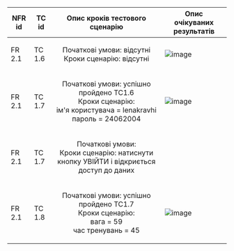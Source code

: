 |NFR id|	TC id|	Опис кроків тестового сценарію|	Опис очікуваних результатів|
|------|-------|--------------------------------|----------------------------|
|FR 2.1|TC 1.6|<p align="center">Початкові умови: відсутні <br>Кроки сценарію: відсутні </p>|![image](https://github.com/oleksandrblazhko/ai-214-kravchishina/assets/101953369/d5e131e5-5773-4d56-ba00-1fe3cdc76a3a)|
|FR 2.1|TC 1.7|<p align="center">Початкові умови: успішно пройдено TC1.6<br>Кроки сценарію: <br> ім'я користувача = lenakravhi <br>пароль = 24062004 </p>|![image](https://github.com/oleksandrblazhko/ai-214-kravchishina/assets/101953369/4dc51e70-6967-4786-8ab2-fb9f706069ce)
|FR 2.1|TC 1.7|<p align="center">Початкові умови: <br>Кроки сценарію: натиснути кнопку УВІЙТИ і відкриється доступ до даних </p>||
|FR 2.1|TC 1.8|<p align="center">Початкові умови: успішно пройдено TC1.7<br>Кроки сценарію: <br>вага = 59<br>час тренувань = 45|![image](https://github.com/oleksandrblazhko/ai-214-kravchishina/assets/101953369/7c04c972-5f7e-41ab-8473-17473e37e183)|

